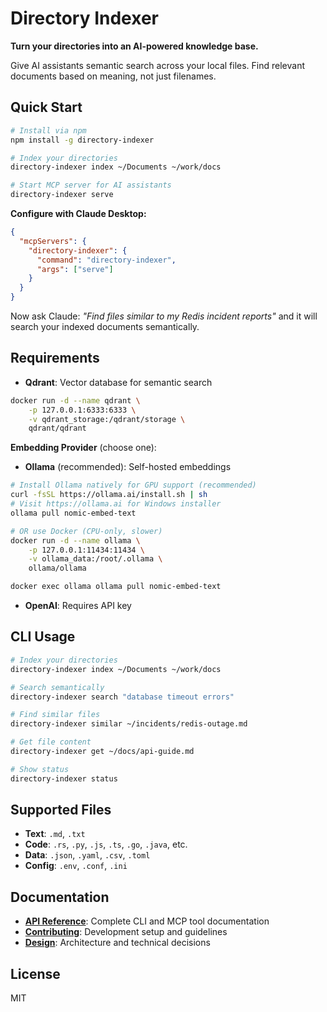 # Directory Indexer

**Turn your directories into an AI-powered knowledge base.**

Give AI assistants semantic search across your local files. Find relevant documents based on meaning, not just filenames.

## Quick Start

```bash
# Install via npm
npm install -g directory-indexer

# Index your directories
directory-indexer index ~/Documents ~/work/docs

# Start MCP server for AI assistants
directory-indexer serve
```

**Configure with Claude Desktop:**

```json
{
  "mcpServers": {
    "directory-indexer": {
      "command": "directory-indexer",
      "args": ["serve"]
    }
  }
}
```

Now ask Claude: _"Find files similar to my Redis incident reports"_ and it will search your indexed documents semantically.

## Requirements

- **Qdrant**: Vector database for semantic search

```bash
docker run -d --name qdrant \
    -p 127.0.0.1:6333:6333 \
    -v qdrant_storage:/qdrant/storage \
    qdrant/qdrant
```

**Embedding Provider** (choose one):

- **Ollama** (recommended): Self-hosted embeddings

```bash
# Install Ollama natively for GPU support (recommended)
curl -fsSL https://ollama.ai/install.sh | sh
# Visit https://ollama.ai for Windows installer
ollama pull nomic-embed-text

# OR use Docker (CPU-only, slower)
docker run -d --name ollama \
    -p 127.0.0.1:11434:11434 \
    -v ollama_data:/root/.ollama \
    ollama/ollama

docker exec ollama ollama pull nomic-embed-text
```

- **OpenAI**: Requires API key

## CLI Usage

```bash
# Index your directories
directory-indexer index ~/Documents ~/work/docs

# Search semantically
directory-indexer search "database timeout errors"

# Find similar files
directory-indexer similar ~/incidents/redis-outage.md

# Get file content
directory-indexer get ~/docs/api-guide.md

# Show status
directory-indexer status
```

## Supported Files

- **Text**: `.md`, `.txt`
- **Code**: `.rs`, `.py`, `.js`, `.ts`, `.go`, `.java`, etc.
- **Data**: `.json`, `.yaml`, `.csv`, `.toml`
- **Config**: `.env`, `.conf`, `.ini`

## Documentation

- **[API Reference](docs/designs/API.md)**: Complete CLI and MCP tool documentation
- **[Contributing](docs/CONTRIBUTING.md)**: Development setup and guidelines
- **[Design](docs/design.md)**: Architecture and technical decisions

## License

MIT
